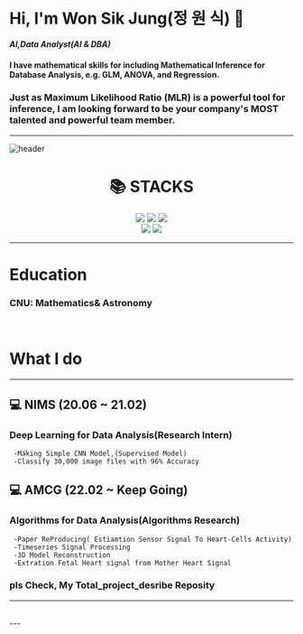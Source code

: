 
# Hi, I'm Won Sik Jung(정 원 식) 👋
   ***AI,Data Analyst(AI & DBA)***

#### I have mathematical skills for including Mathematical Inference for Database Analysis, e.g. GLM, ANOVA, and Regression.
### Just as Maximum Likelihood Ratio (MLR) is a powerful tool for inference, I am looking forward to be your company's MOST talented and powerful team member.

---
![header](https://capsule-render.vercel.app/api?type=waving&color=gradient&height=300&section=header&text=WonSik!%20&desc=WhoAreU?%20&fontSize=60&animation=twinkling )


<div align=center><h1>📚 STACKS</h1></div>

<div align=center>
  <img src="https://img.shields.io/badge/Python-3776AB?style=for-the-badge&logo=Python&logoColor=white">
  <img src="https://img.shields.io/badge/Scipy-8CAAE6?style=for-the-badge&logo=Scipy&logoColor=white">
  <img src="https://img.shields.io/badge/Numpy-013243?style=for-the-badge&logo=Numpy&logoColor=white">  
  
  
<br>

  <img src="https://img.shields.io/badge/github-181717?style=for-the-badge&logo=github&logoColor=white">
  <img src="https://img.shields.io/badge/Pytorch-EE4C2C?style=for-the-badge&logo=Pytorch&logoColor=white">
<br>
  
  
</div>

---
# Education

  ### CNU: Mathematics& Astronomy

<br/>





# What I do
---

## 💻 NIMS (20.06 ~ 21.02) 

  ### Deep Learning for Data Analysis(Research Intern)

     -Making Simple CNN Model,(Supervised Model) 
     -Classify 30,000 image files with 96% Accuracy      


## 💻 AMCG (22.02 ~ Keep Going)

  ### Algorithms for Data Analysis(Algorithms Research)

     -Paper ReProducing( Estiamtion Sensor Signal To Heart-Cells Activity)
     -Timeseries Signal Processing   
     -3D Model Reconstruction
     -Extration Fetal Heart signal from Mother Heart Signal      

### pls Check, My Total_project_desribe Reposity   
---
<br>
---
 
<!--
**rother12/rother12** is a ✨ _special_ ✨ repository because its `README.md` (this file) appears on your GitHub profile.

Here are some ideas to get you started:

- 🔭 I’m currently working on ...
- 🌱 I’m currently learning ...
- 👯 I’m looking to collaborate on ...
- 🤔 I’m looking for help with ...
- 💬 Ask me about ...
- 📫 How to reach me: ...
- 😄 Pronouns: ...
- ⚡ Fun fact: ...
-->
